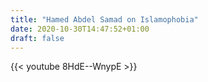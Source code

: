 ```yaml
---
title: "Hamed Abdel Samad on Islamophobia"
date: 2020-10-30T14:47:52+01:00
draft: false
---
```


{{< youtube 8HdE--WnypE >}}
